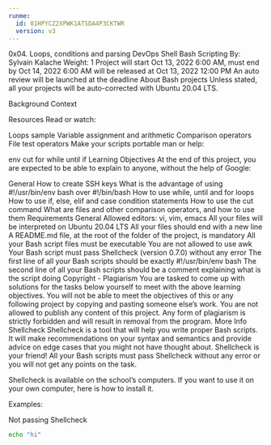```yaml
---
runme:
  id: 01HPYCZ2XPWK1ATSDA4P3CKTWR
  version: v3
---
```


0x04. Loops, conditions and parsing
DevOps
Shell
Bash
Scripting
By: Sylvain Kalache
Weight: 1
Project will start Oct 13, 2022 6:00 AM, must end by Oct 14, 2022 6:00 AM
will be released at Oct 13, 2022 12:00 PM
An auto review will be launched at the deadline
About Bash projects
Unless stated, all your projects will be auto-corrected with Ubuntu 20.04 LTS.

Background Context

Resources
Read or watch:

Loops sample
Variable assignment and arithmetic
Comparison operators
File test operators
Make your scripts portable
man or help:

env
cut
for
while
until
if
Learning Objectives
At the end of this project, you are expected to be able to explain to anyone, without the help of Google:

General
How to create SSH keys
What is the advantage of using #!/usr/bin/env bash over #!/bin/bash
How to use while, until and for loops
How to use if, else, elif and case condition statements
How to use the cut command
What are files and other comparison operators, and how to use them
Requirements
General
Allowed editors: vi, vim, emacs
All your files will be interpreted on Ubuntu 20.04 LTS
All your files should end with a new line
A README.md file, at the root of the folder of the project, is mandatory
All your Bash script files must be executable
You are not allowed to use awk
Your Bash script must pass Shellcheck (version 0.7.0) without any error
The first line of all your Bash scripts should be exactly #!/usr/bin/env bash
The second line of all your Bash scripts should be a comment explaining what is the script doing
Copyright - Plagiarism
You are tasked to come up with solutions for the tasks below yourself to meet with the above learning objectives.
You will not be able to meet the objectives of this or any following project by copying and pasting someone else’s work.
You are not allowed to publish any content of this project.
Any form of plagiarism is strictly forbidden and will result in removal from the program.
More Info
Shellcheck
Shellcheck is a tool that will help you write proper Bash scripts. It will make recommendations on your syntax and semantics and provide advice on edge cases that you might not have thought about. Shellcheck is your friend! All your Bash scripts must pass Shellcheck without any error or you will not get any points on the task.

Shellcheck is available on the school’s computers. If you want to use it on your own computer, here is how to install it.

Examples:

Not passing Shellcheck

```sh {"id":"01HPYCZ70GRH98W17493S1T6NV","interactive":"false"}
echo "hi"
```
